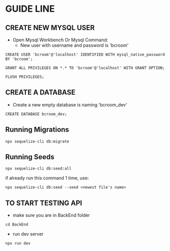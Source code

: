 # GUIDE LINE

## CREATE NEW MYSQL USER

- Open Mysql Workbench Or Mysql Command:
    - New user with username and password is 'bcroom'

`
    CREATE USER 'bcroom'@'localhost' IDENTIFIED WITH mysql_native_password BY 'bcroom';
`

`
    GRANT ALL PRIVILEGES ON *.* TO 'bcroom'@'localhost' WITH GRANT OPTION;
`

`
    FLUSH PRIVILEGES;
`
## CREATE A DATABASE

- Create a new empty database is naming 'bcroom_dev'

`
    CREATE DATABASE bcroom_dev;
`

## Running Migrations

`
    npx sequelize-cli db:migrate
`

## Running Seeds

`
    npx sequelize-cli db:seed:all
`

if already run this command 1 time, use:

`
    npx sequelize-cli db:seed --seed <newest file's name>
`

## TO START TESTING API

- make sure you are in BackEnd folder

`
    cd BackEnd    
`

- run dev server

`
    npx run dev
`
